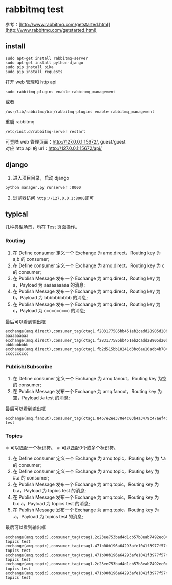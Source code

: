 # rabbitmq test

参考：[http://www.rabbitmq.com/getstarted.html](http://www.rabbitmq.com/getstarted.html)

## install

```
sudo apt-get install rabbitmq-server
sudo apt-get install python-django
sudo pip install pika
sudo pip install requests
```

打开 web 管理和 http api
```
sudo rabbitmq-plugins enable rabbitmq_management
```
或者
```
/usr/lib/rabbitmq/bin/rabbitmq-plugins enable rabbitmq_management
```

重启 rabbitmq
```
/etc/init.d/rabbitmq-server restart
```

可登陆 web 管理页面：http://127.0.0.1:15672/, guest/guest   
对应 http api 的 url：http://127.0.0.1:15672/api/

## django

1. 进入项目目录，启动 django
```
python manager.py runserver :8000
```

2. 浏览器访问 `http://127.0.0.1:8000`即可

## typical

几种典型场景，均在 Test 页面操作。

### Routing

1. 在 Define consumer 定义一个 Exchange 为 amq.direct，Routing key 为 a,b 的 consumer;
2. 在 Define consumer 定义一个 Exchange 为 amq.direct，Routing key 为 c 的 consumer;
3. 在 Publish Message 发布一个 Exchange 为 amq.direct，Routing key 为 a，Payload 为 aaaaaaaaaa 的消息;
4. 在 Publish Message 发布一个 Exchange 为 amq.direct，Routing key 为 b，Payload 为 bbbbbbbbbb 的消息;
5. 在 Publish Message 发布一个 Exchange 为 amq.direct，Routing key 为 c，Payload 为 cccccccccc 的消息;

最后可以看到输出框
```
exchange(amq.direct),consumer_tag(ctag1.f283177585bb451eb2cadd28905d20b6): aaaaaaaaaa
exchange(amq.direct),consumer_tag(ctag1.f283177585bb451eb2cadd28905d20b6): bbbbbbbbbb
exchange(amq.direct),consumer_tag(ctag1.fb2d515bb10241d3bc6ae10adb4b704b): cccccccccc
```

### Publish/Subscribe

1. 在 Define consumer 定义一个 Exchange 为 amq.fanout，Routing key 为空的 consumer;
2. 在 Publish Message 发布一个 Exchange 为 amq.fanout，Routing key 为空，Payload 为 test 的消息;

最后可以看到输出框
```
exchange(amq.fanout),consumer_tag(ctag1.8467e2ee370e4c03b4a3479c47aef458): test
```

### Topics

`＊` 可以匹配一个标识符。
`＃` 可以匹配0个或多个标识符。

1. 在 Define consumer 定义一个 Exchange 为 amq.topic，Routing key 为 *.a 的 consumer;
2. 在 Define consumer 定义一个 Exchange 为 amq.topic，Routing key 为 #.a 的 consumer;
3. 在 Publish Message 发布一个 Exchange 为 amq.topic，Routing key 为 b.a，Payload 为 topics test 的消息;
4. 在 Publish Message 发布一个 Exchange 为 amq.topic，Routing key 为 b.c.a，Payload 为 topics test 的消息;
5. 在 Publish Message 发布一个 Exchange 为 amq.topic，Routing key 为 .a，Payload 为 topics test 的消息;

最后可以看到输出框
```
exchange(amq.topic),consumer_tag(ctag1.2c23ee753bad4d1cb57b8eab7492ec04): topics test
exchange(amq.topic),consumer_tag(ctag1.471b00b196a64293afe1041f3977f57f): topics test
exchange(amq.topic),consumer_tag(ctag1.471b00b196a64293afe1041f3977f57f): topics test
exchange(amq.topic),consumer_tag(ctag1.2c23ee753bad4d1cb57b8eab7492ec04): topics test
exchange(amq.topic),consumer_tag(ctag1.471b00b196a64293afe1041f3977f57f): topics test
```
